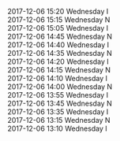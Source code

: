 2017-12-06 15:20 Wednesday  I  
2017-12-06 15:15 Wednesday  N  
2017-12-06 15:05 Wednesday  I  
2017-12-06 14:45 Wednesday  N  
2017-12-06 14:40 Wednesday  I  
2017-12-06 14:35 Wednesday  N  
2017-12-06 14:20 Wednesday  I  
2017-12-06 14:15 Wednesday  N  
2017-12-06 14:10 Wednesday  I  
2017-12-06 14:00 Wednesday  N  
2017-12-06 13:55 Wednesday  I  
2017-12-06 13:45 Wednesday  N  
2017-12-06 13:35 Wednesday  I  
2017-12-06 13:15 Wednesday  N  
2017-12-06 13:10 Wednesday  I  

